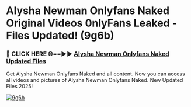 # Alysha Newman Onlyfans Naked Original Videos 0nlyFans Leaked - Files Updated! (9g6b)

<h3>🔴 CLICK HERE 🌐==►► <a href="https://tinyurl.com/3hn5wdd3" rel="nofollow">Alysha Newman Onlyfans Naked Updated Files</a></h3>

Get Alysha Newman Onlyfans Naked and all content. Now you can access all videos and pictures of Alysha Newman Onlyfans Naked. New Updated Files 2025!

[![9g6b](https://i.imgur.com/4HnBqBT.gif)](https://tinyurl.com/3hn5wdd3)
